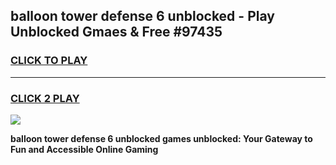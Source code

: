 
## balloon tower defense 6 unblocked - Play Unblocked Gmaes & Free #97435
<h3>
<a href="https://news.freeplayer.one?title=balloon_tower_defense_6_unblocked&ref=24F">CLICK TO PLAY</a></h3>
<hr>

<h3>
<a href="https://news.freeplayer.one?title=balloon_tower_defense_6_unblocked&ref=24F">CLICK 2 PLAY</a>
  
</h3>

<a href="https://news.freeplayer.one?title=balloon_tower_defense_6_unblocked&ref=24F/"><img src="https://clearcache.store/games.png"></a>


**balloon tower defense 6 unblocked games unblocked: Your Gateway to Fun and Accessible Online Gaming**
